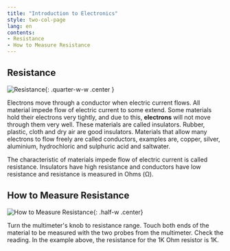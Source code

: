 ```yaml
---
title: "Introduction to Electronics"
style: two-col-page
lang: en
contents:
- Resistance
- How to Measure Resistance
---
```


## Resistance

![Resistance](img/resistance.svg){: .quarter-w-w .center }

Electrons move through a conductor when electric current flows. All material impede flow of electric current to some extend. Some materials hold their electrons very tightly, and due to this, **electrons** will not move through them very well. These materials are called insulators. Rubber, plastic, cloth and dry air are good insulators. Materials that allow many electrons to flow freely are called conductors, examples are, copper, silver, aluminium, hydrochloric and sulphuric acid and saltwater.

The characteristic of materials impede flow of electric current is called resistance.  Insulators have high resistance and conductors have low resistance and resistance is measured in Ohms (Ω).

## How to Measure Resistance

![How to Measure Resistance](img/measure_resistance.svg){: .half-w .center}

Turn the multimeter's knob to resistance range. Touch both ends of the material to be measured with the two probes from the multimeter. Check the reading. In the example above, the resistance for the 1K Ohm resistor is 1K.
